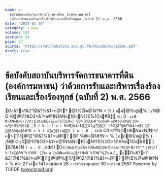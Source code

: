 ```yaml
---
name: >-
  ข้อบังคับสถาบันบริหารจัดการธนาคารที่ดิน (องค์การมหาชน)
  ว่าด้วยการรับและบริหารเรื่องร้องเรียนและเรื่องร้องทุกข์ (ฉบับที่ 2) พ.ศ. 2566
date: '2024-01-30'
category: ง พิเศษ
volume: 141
section: 28
page: 27
source: 'https://ratchakitcha.soc.go.th/documents/15546.pdf'
draft: true
---
```


# ข้อบังคับสถาบันบริหารจัดการธนาคารที่ดิน (องค์การมหาชน) ว่าด้วยการรับและบริหารเรื่องร้องเรียนและเรื่องร้องทุกข์ (ฉบับที่ 2) พ.ศ. 2566

Oอ&?ค?&2"@&?%&1>ห@1? @1$%@ค@1#?N > % ( อค์@1/ห@% ) /N@ O /0@11?&O3>&1>ห@1N1ANอ1OอN1?0%O3>N1ANอ1Oอ#B์ ( &?&#?N ` ) พ . 0 . `cdd P 0#?NN'็%@12/ค/1OORNพ>N/N!>/Oอ&?ค?&2"@&?%&1>ห@1? @1$%@ค@1#?N > % ( อค์@1/ห@% ) /N@ O /0@11?&O3>&1>ห@1N1ANอ1OอN1?0%1Oอ#B์ พ . 0 . `cc9 NพANอQหO/?/@!1@1คBO/ค1อ(CO1Oอ O3>(COQหO"Oอ0คํ@ อ@0?0อํ@%@!@/ค/@/Q%/@!1@ _9 ( b ) ( ค ) OหNพ1>1@21ฎ?@? !?O2"@&?%&1>ห@1 ? @1$%@ค@1#?N > % ( อค์@1/ห@% ) พ . 0 . `ccb O3>#?NOORNพ>N/N!>/ ค>11/@12"@&?%&1>ห@1? @1 $%@ค@1#?N > % Q%@1'1>B/ค1?O#?N __ / `cdd N/ANอ/?%#?N `b พ20>@0% `cdd @/?/!> QหOออOอ&?ค?&R/O ? !NอR'%?O Oอ _ Oอ&?ค?&%?ON1?0/N@ ì Oอ&?ค?&2"@&?%&1>ห@1? @1$%@ค@1#?N > % ( อค์@1/ห@% ) /N@ O /0@11?&O3>&1>ห@1N1ANอ1OอN1?0%O3>N1ANอ1Oอ#B์ ( &?&#?N ` ) พ . 0 . `cdd î Oอ ` Oอ&?ค?&%?OQหOQO&?ค?&!?OO!N/?%"? @/?%'1>@0N'็%!O%R' Oอ a QหONพ>N/ค/@/!NอR'%?ON'็%Oอ `a / _ อOอ&?ค?&2"@&?%&1>ห@1? @1$%@ค@1#?N > % ( อค์@1/ห@% ) /N@ O /0@11?&O3>&1>ห@1N1ANอ1OอN1?0%O3>N1ANอ1Oอ#B์ พ . 0 . `cc9 ì Oอ `a / _ (COอํ@%/0@1 ห1Aอค>11/@1 O3O/O!N1? !Oอ ํ @N%>%@1QหOค/@/คBO/ค1อ(CO1Oอ ห1Aอ(COQหO"Oอ0คํ@!@/2/ค/1ON1? O3>!OอR/NQหO/?@11>#ํ@#?NN'็%@13?N%O3Oห1AอN/CN(CO1Oอ ห1Aอ(COQหO"Oอ0คํ@Q%ฐ@%>พ0@% î '1>@0  /?%#?N 30 พ20>@0% พ . 0 . `c 66 พ3!ํ@1/Nอ N3>/N?01!> 01?/1@% '1>$@%11/@12"@&?%&1>ห@1? @1$%@ค@1#?N > % หน้า 27 เลม 141 ตอนพิเศษ 28 ง ราชกิจจานุเบกษา 30 มกราคม 2567 Powered by TCPDF (www.tcpdf.org)
